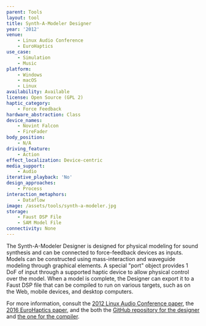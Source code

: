 ```yaml
---
parent: Tools
layout: tool
title: Synth-A-Modeler Designer
year: '2012'
venue:
    - Linux Audio Conference
    - EuroHaptics
use_case:
    - Simulation
    - Music
platform:
    - Windows
    - macOS
    - Linux
availability: Available
license: Open Source (GPL 2)
haptic_category:
    - Force Feedback
hardware_abstraction: Class
device_names:
    - Novint Falcon
    - FireFader
body_position:
    - N/A
driving_feature:
    - Action
effect_localization: Device-centric
media_support:
    - Audio
iterative_playback: 'No'
design_approaches:
    - Process
interaction_metaphors:
    - Dataflow
image: /assets/tools/synth-a-modeler.jpg
storage:
    - Faust DSP File
    - SAM Model File
connectivity: None
---
```

The Synth-A-Modeler Designer is designed for physical modeling for sound synthesis and can be connected to force-feedback devices as inputs.
Models can be constructed using mass-interaction and waveguide modeling through graphical elements.
A special "port" object provides 1 DoF of input through a supported haptic device to allow physical control over the model.
When a model is complete, the Designer can export it to a Faust DSP file that can be compiled to run on various targets, such as on the Web, mobile devices, and desktop computers.

For more information, consult the [2012 Linux Audio Conference paper](https://hal.archives-ouvertes.fr/hal-03162970),
the [2016 EuroHaptics paper](https://doi.org/10.1007/978-3-319-42324-1_48),
and the both the [GitHub repository for the designer](https://github.com/ptrv/SaM-Designer) and [the one for the compiler](https://github.com/eberdahl/SaM).
